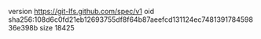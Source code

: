 version https://git-lfs.github.com/spec/v1
oid sha256:108d6c0fd21eb12693755df8f64b87aeefcd131124ec748139178459836e398b
size 18425
